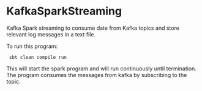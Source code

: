 # KafkaSparkStreaming
Kafka Spark streaming to consume date from Kafka topics and store relevant log messages in a text file.

To run this program:

``` sbt clean compile run```

This will start the spark program and will run continuously until termination.
The program consumes the messages from kafka by subscribing to the topic.